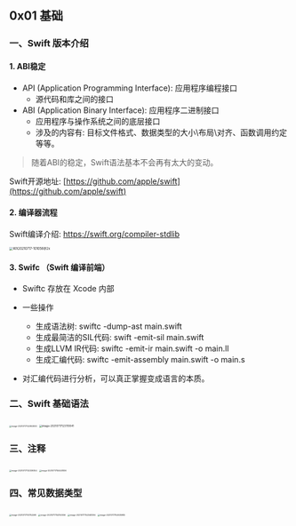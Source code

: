 ## 0x01 基础

### 一、Swift 版本介绍

#### 1. ABI稳定

* API (Application Programming Interface): 应用程序编程接口
    * 源代码和库之间的接口
* ABI (Application Binary Interface): 应用程序二进制接口
    * 应用程序与操作系统之间的底层接口
    * 涉及的内容有: 目标文件格式、数据类型的大小\布局\对齐、函数调用约定等等。

> 随着ABI的稳定，Swift语法基本不会再有太大的变动。

Swift开源地址: [https://github.com/apple/swift](https://github.com/apple/swift)


#### 2. 编译器流程

Swift编译介绍: https://swift.org/compiler-stdlib

<img src="/Users/j/Desktop/WX20210717-101056@2x.png" alt="WX20210717-101056@2x" style="zoom:40%;" />

#### 3. Swifc （Swift 编译前端）

* Swiftc 存放在 Xcode 内部

* 一些操作
  * 生成语法树: swiftc -dump-ast main.swift
  * 生成最简洁的SIL代码: swift -emit-sil main.swift
  * 生成LLVM IR代码: swiftc -emit-ir main.swift -o main.ll
  * 生成汇编代码: swiftc -emit-assembly main.swift -o main.s
* 对汇编代码进行分析，可以真正掌握变成语言的本质。



### 二、Swift 基础语法

<img src="/Users/j/Library/Application Support/typora-user-images/image-20210717122953093.png" alt="image-20210717122953093" style="zoom:25%;" />

<img src="/Users/j/Library/Application Support/typora-user-images/image-20210717123110041.png" alt="image-20210717123110041" style="zoom: 33%;" />

### 三、注释

<img src="/Users/j/Library/Application Support/typora-user-images/image-20210717132339354.png" alt="image-20210717132339354" style="zoom: 25%;" />

<img src="/Users/j/Library/Application Support/typora-user-images/image-20210717150441836.png" alt="image-20210717150441836" style="zoom:25%;" />

### 四、常见数据类型

<img src="/Users/j/Library/Application Support/typora-user-images/image-20210717151752269.png" alt="image-20210717151752269" style="zoom:25%;" />

<img src="/Users/j/Library/Application Support/typora-user-images/image-20210717152150056.png" alt="image-20210717152150056" style="zoom:25%;" />

<img src="/Users/j/Library/Application Support/typora-user-images/image-20210717152348394.png" alt="image-20210717152348394" style="zoom:25%;" />

<img src="/Users/j/Library/Application Support/typora-user-images/image-20210717152635982.png" alt="image-20210717152635982" style="zoom:25%;" />




































